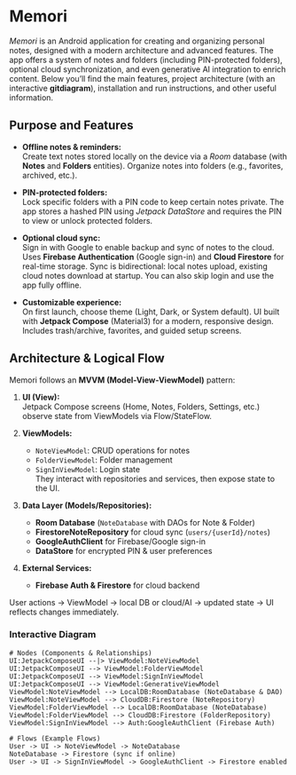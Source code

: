 # Memori

*Memori* is an Android application for creating and organizing personal notes, designed with a modern architecture and advanced features. The app offers a system of notes and folders (including PIN-protected folders), optional cloud synchronization, and even generative AI integration to enrich content. Below you’ll find the main features, project architecture (with an interactive **gitdiagram**), installation and run instructions, and other useful information.

## Purpose and Features

- **Offline notes & reminders:**  
  Create text notes stored locally on the device via a *Room* database (with **Notes** and **Folders** entities). Organize notes into folders (e.g., favorites, archived, etc.).

- **PIN-protected folders:**  
  Lock specific folders with a PIN code to keep certain notes private. The app stores a hashed PIN using *Jetpack DataStore* and requires the PIN to view or unlock protected folders.

- **Optional cloud sync:**  
  Sign in with Google to enable backup and sync of notes to the cloud. Uses **Firebase Authentication** (Google sign-in) and **Cloud Firestore** for real-time storage. Sync is bidirectional: local notes upload, existing cloud notes download at startup. You can also skip login and use the app fully offline.

- **Customizable experience:**  
  On first launch, choose theme (Light, Dark, or System default). UI built with **Jetpack Compose** (Material3) for a modern, responsive design. Includes trash/archive, favorites, and guided setup screens.

## Architecture & Logical Flow

Memori follows an **MVVM (Model-View-ViewModel)** pattern:

1. **UI (View):**  
   Jetpack Compose screens (Home, Notes, Folders, Settings, etc.) observe state from ViewModels via Flow/StateFlow.

2. **ViewModels:**  
   - `NoteViewModel`: CRUD operations for notes  
   - `FolderViewModel`: Folder management  
   - `SignInViewModel`: Login state  
   They interact with repositories and services, then expose state to the UI.

3. **Data Layer (Models/Repositories):**  
   - **Room Database** (`NoteDatabase` with DAOs for Note & Folder)  
   - **FirestoreNoteRepository** for cloud sync (`users/{userId}/notes`)  
   - **GoogleAuthClient** for Firebase/Google sign-in  
   - **DataStore** for encrypted PIN & user preferences

4. **External Services:**  
   - **Firebase Auth & Firestore** for cloud backend  

User actions → ViewModel → local DB or cloud/AI → updated state → UI reflects changes immediately.

### Interactive Diagram

```gitdiagram
# Nodes (Components & Relationships)
UI:JetpackComposeUI --|> ViewModel:NoteViewModel  
UI:JetpackComposeUI --> ViewModel:FolderViewModel  
UI:JetpackComposeUI --> ViewModel:SignInViewModel  
UI:JetpackComposeUI --> ViewModel:GenerativeViewModel  
ViewModel:NoteViewModel --> LocalDB:RoomDatabase (NoteDatabase & DAO)  
ViewModel:NoteViewModel --> CloudDB:Firestore (NoteRepository)  
ViewModel:FolderViewModel --> LocalDB:RoomDatabase (NoteDatabase)  
ViewModel:FolderViewModel --> CloudDB:Firestore (FolderRepository)  
ViewModel:SignInViewModel --> Auth:GoogleAuthClient (Firebase Auth)  

# Flows (Example Flows)
User -> UI -> NoteViewModel -> NoteDatabase  
NoteDatabase -> Firestore (sync if online)  
User -> UI -> SignInViewModel -> GoogleAuthClient -> Firestore enabled  
